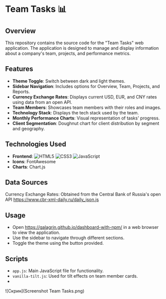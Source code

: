 
# Team Tasks :bar_chart:

## Overview

This repository contains the source code for the "Team Tasks" web application. The application is designed to manage and display information about a company's team, projects, and performance metrics.

## Features

-   **Theme Toggle**: Switch between dark and light themes.
-   **Sidebar Navigation**: Includes options for Overview, Team, Projects, and Reports.
-   **Currency Exchange Rates**: Displays current USD, EUR, and CNY rates using data from an open API.
-   **Team Members**: Showcases team members with their roles and images.
-   **Technology Stack**: Displays the tech stack used by the team.
-   **Monthly Performance Charts**: Visual representation of tasks' progress.
-   **Client Segmentation**: Doughnut chart for client distribution by segment and geography.

## Technologies Used

-   **Frontend**: ![HTML5](https://img.icons8.com/color/48/000000/html-5.png) ![CSS3](https://img.icons8.com/color/48/000000/css3.png) ![JavaScript](https://img.icons8.com/color/48/000000/javascript.png)
-   **Icons**: FontAwesome
-   **Charts**: Chart.js

## Data Sources

Currency Exchange Rates: Obtained from the Central Bank of Russia's open API https://www.cbr-xml-daily.ru/daily_json.js

## Usage

-   Open https://galagrin.github.io/dashboard-with-npm/ in a web browser to view the application.
-   Use the sidebar to navigate through different sections.
-   Toggle the theme using the button provided.

## Scripts

-   `app.js`: Main JavaScript file for functionality.
-   `vanilla-tilt.js`: Used for tilt effects on team member cards.
-   
![Скрин](Screenshot Team Tasks.png)
